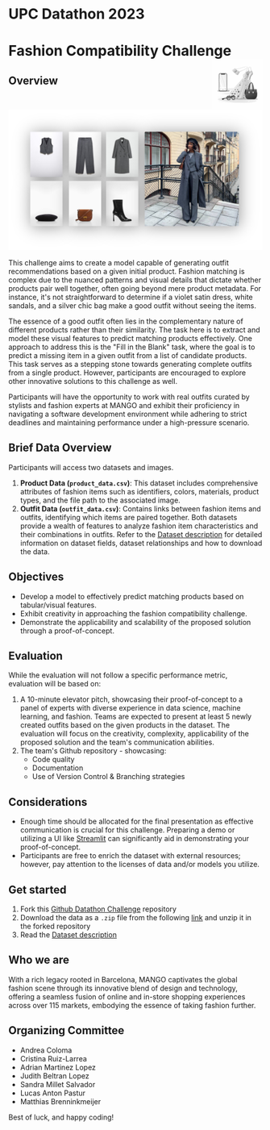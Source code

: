 # UPC Datathon 2023
# Fashion Compatibility Challenge <img src="resources/icon.png" align="right" height=100/>

## Overview

<img src="resources/outfit.png">

This challenge aims to create a model capable of generating outfit recommendations based on a given initial product. Fashion matching is complex due to the nuanced patterns and visual details that dictate whether products pair well together, often going beyond mere product metadata. For instance, it's not straightforward to determine if a violet satin dress, white sandals, and a silver chic bag make a good outfit without seeing the items.
 
The essence of a good outfit often lies in the complementary nature of different products rather than their similarity. The task here is to extract and model these visual features to predict matching products effectively. One approach to address this is the "Fill in the Blank" task, where the goal is to predict a missing item in a given outfit from a list of candidate products. This task serves as a stepping stone towards generating complete outfits from a single product. However, participants are encouraged to explore other innovative solutions to this challenge as well.
 
Participants will have the opportunity to work with real outfits curated by stylists and fashion experts at MANGO and exhibit their proficiency in navigating a software development environment while adhering to strict deadlines and maintaining performance under a high-pressure scenario.

## Brief Data Overview
Participants will access two datasets and images.

1. **Product Data (`product_data.csv`)**: This dataset includes comprehensive attributes of fashion items such as identifiers, colors, materials, product types, and the file path to the associated image.
2. **Outfit Data (`outfit_data.csv`)**: Contains links between fashion items and outfits, identifying which items are paired together.
Both datasets provide a wealth of features to analyze fashion item characteristics and their combinations in outfits. Refer to the [Dataset description](datathon/dataset/dataset_description.md) for detailed information on dataset fields, dataset relationships and how to download the data.



## Objectives
* Develop a model to effectively predict matching products based on tabular/visual features.
* Exhibit creativity in approaching the fashion compatibility challenge.
* Demonstrate the applicability and scalability of the proposed solution through a proof-of-concept.
 
## Evaluation
While the evaluation will not follow a specific performance metric, evaluation will be based on:

1. A 10-minute elevator pitch, showcasing their proof-of-concept to a panel of experts with diverse experience in data science, machine learning, and fashion. Teams are expected to present at least 5 newly created outfits based on the given products in the dataset. The evaluation will focus on the creativity, complexity, applicability of the proposed solution and the team's communication abilities.
2. The team's Github repository - showcasing:
   - Code quality
   - Documentation 
   - Use of Version Control & Branching strategies
 
## Considerations
* Enough time should be allocated for the final presentation as effective communication is crucial for this challenge. Preparing a demo or utilizing a UI like [Streamlit](https://streamlit.io/) can significantly aid in demonstrating your proof-of-concept.
* Participants are free to enrich the dataset with external resources; however, pay attention to the licenses of data and/or models you utilize.

## Get started
1. Fork this [Github Datathon Challenge](https://github.com/data-science-mango/datathon-2023-fashion-compatibility) repository
2. Download the data as a `.zip` file from the following [link](https://mng-datathon-upc.s3.eu-west-1.amazonaws.com/datathon.zip) and unzip it in the forked repository
3. Read the [Dataset description](datathon/dataset/dataset_description.md)

## Who we are
With a rich legacy rooted in Barcelona, MANGO captivates the global fashion scene through its innovative blend of design and technology, offering a seamless fusion of online and in-store shopping experiences across over 115 markets, embodying the essence of taking fashion further.

## Organizing Committee
- Andrea Coloma
- Cristina Ruiz-Larrea
- Adrian Martinez Lopez
- Judith Beltran Lopez
- Sandra Millet Salvador
- Lucas Anton Pastur
- Matthias Brenninkmeijer

Best of luck, and happy coding!